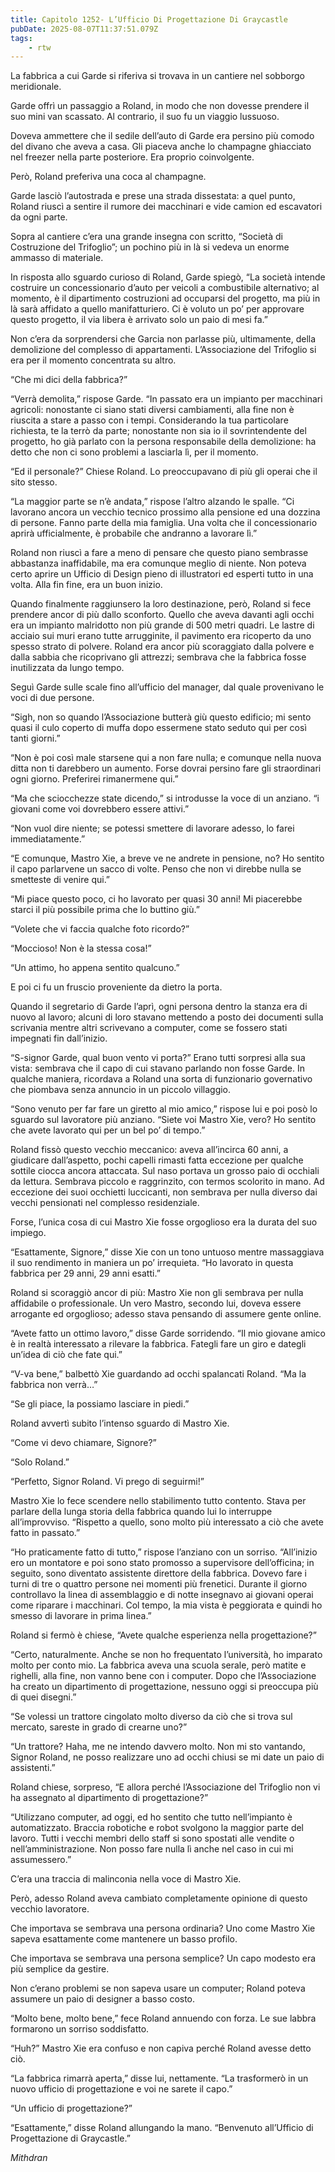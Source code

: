 ```yaml
---
title: Capitolo 1252- L’Ufficio Di Progettazione Di Graycastle
pubDate: 2025-08-07T11:37:51.079Z
tags:
    - rtw
---
```



La fabbrica a cui Garde si riferiva si trovava in un cantiere nel sobborgo meridionale.


Garde offrì un passaggio a Roland, in modo che non dovesse prendere il suo mini van scassato. Al contrario, il suo fu un viaggio lussuoso.


Doveva ammettere che il sedile dell’auto di Garde era persino più comodo del divano che aveva a casa. Gli piaceva anche lo champagne ghiacciato nel freezer nella parte posteriore. Era proprio coinvolgente.


Però, Roland preferiva una coca al champagne.


Garde lasciò l’autostrada e prese una strada dissestata: a quel punto, Roland riuscì a sentire il rumore dei macchinari e vide camion ed escavatori da ogni parte.


Sopra al cantiere c’era una grande insegna con scritto, “Società di Costruzione del Trifoglio”; un pochino più in là si vedeva un enorme ammasso di materiale.


In risposta allo sguardo curioso di Roland, Garde spiegò, “La società intende costruire un concessionario d’auto per veicoli a combustibile alternativo; al momento, è il dipartimento costruzioni ad occuparsi del progetto, ma più in là sarà affidato a quello manifatturiero. Ci è voluto un po’ per approvare questo progetto, il via libera è arrivato solo un paio di mesi fa.”


Non c’era da sorprendersi che Garcia non parlasse più, ultimamente, della demolizione del complesso di appartamenti. L’Associazione del Trifoglio si era per il momento concentrata su altro.


“Che mi dici della fabbrica?”


“Verrà demolita,” rispose Garde. “In passato era un impianto per macchinari agricoli: nonostante ci siano stati diversi cambiamenti, alla fine non è riuscita a stare a passo con i tempi. Considerando la tua particolare richiesta, te la terrò da parte; nonostante non sia io il sovrintendente del progetto, ho già parlato con la persona responsabile della demolizione: ha detto che non ci sono problemi a lasciarla lì, per il momento.


“Ed il personale?” Chiese Roland. Lo preoccupavano di più gli operai che il sito stesso.


“La maggior parte se n’è andata,” rispose l’altro alzando le spalle. “Ci lavorano ancora un vecchio tecnico prossimo alla pensione ed una dozzina di persone. Fanno parte della mia famiglia. Una volta che il concessionario aprirà ufficialmente, è probabile che andranno a lavorare lì.”


Roland non riuscì a fare a meno di pensare che questo piano sembrasse abbastanza inaffidabile, ma era comunque meglio di niente. Non poteva certo aprire un Ufficio di Design pieno di illustratori ed esperti tutto in una volta. Alla fin fine, era un buon inizio.


Quando finalmente raggiunsero la loro destinazione, però, Roland si fece prendere ancor di più dallo sconforto. Quello che aveva davanti agli occhi era un impianto malridotto non più grande di 500 metri quadri. Le lastre di acciaio sui muri erano tutte arrugginite, il pavimento era ricoperto da uno spesso strato di polvere. Roland era ancor più scoraggiato dalla polvere e dalla sabbia che ricoprivano gli attrezzi; sembrava che la fabbrica fosse inutilizzata da lungo tempo.


Seguì Garde sulle scale fino all’ufficio del manager, dal quale provenivano le voci di due persone.


“Sigh, non so quando l’Associazione butterà giù questo edificio; mi sento quasi il culo coperto di muffa dopo essermene stato seduto qui per così tanti giorni.”


“Non è poi così male starsene qui a non fare nulla; e comunque nella nuova ditta non ti darebbero un aumento. Forse dovrai persino fare gli straordinari ogni giorno. Preferirei rimanermene qui.”


“Ma che sciocchezze state dicendo,” si introdusse la voce di un anziano. “i giovani come voi dovrebbero essere attivi.”


“Non vuol dire niente; se potessi smettere di lavorare adesso, lo farei immediatamente.”


“E comunque, Mastro Xie, a breve ve ne andrete in pensione, no? Ho sentito il capo parlarvene un sacco di volte. Penso che non vi direbbe nulla se smetteste di venire qui.”


“Mi piace questo poco, ci ho lavorato per quasi 30 anni! Mi piacerebbe starci il più possibile prima che lo buttino giù.”


“Volete che vi faccia qualche foto ricordo?”


“Moccioso! Non è la stessa cosa!”


“Un attimo, ho appena sentito qualcuno.”


E poi ci fu un fruscio proveniente da dietro la porta.


Quando il segretario di Garde l’aprì, ogni persona dentro la stanza era di nuovo al lavoro; alcuni di loro stavano mettendo a posto dei documenti sulla scrivania mentre altri scrivevano a computer, come se fossero stati impegnati fin dall’inizio.


“S-signor Garde, qual buon vento vi porta?” Erano tutti sorpresi alla sua vista: sembrava che il capo di cui stavano parlando non fosse Garde. In qualche maniera, ricordava a Roland una sorta di funzionario governativo che piombava senza annuncio in un piccolo villaggio.


“Sono venuto per far fare un giretto al mio amico,” rispose lui e poi posò lo sguardo sul lavoratore più anziano. “Siete voi Mastro Xie, vero? Ho sentito che avete lavorato qui per un bel po’ di tempo.”


Roland fissò questo vecchio meccanico: aveva all’incirca 60 anni, a giudicare dall’aspetto, pochi capelli rimasti fatta eccezione per qualche sottile ciocca ancora attaccata. Sul naso portava un grosso paio di occhiali da lettura. Sembrava piccolo e raggrinzito, con termos scolorito in mano. Ad eccezione dei suoi occhietti luccicanti, non sembrava per nulla diverso dai vecchi pensionati nel complesso residenziale.


Forse, l’unica cosa di cui Mastro Xie fosse orgoglioso era la durata del suo impiego.


“Esattamente, Signore,” disse Xie con un tono untuoso mentre massaggiava il suo rendimento in maniera un po’ irrequieta. “Ho lavorato in questa fabbrica per 29 anni, 29 anni esatti.”


Roland si scoraggiò ancor di più: Mastro Xie non gli sembrava per nulla affidabile o professionale. Un vero Mastro, secondo lui, doveva essere arrogante ed orgoglioso; adesso stava pensando di assumere gente online.


“Avete fatto un ottimo lavoro,” disse Garde sorridendo. “Il mio giovane amico è in realtà interessato a rilevare la fabbrica. Fategli fare un giro e dategli un’idea di ciò che fate qui.”


“V-va bene,” balbettò Xie guardando ad occhi spalancati Roland. “Ma la fabbrica non verrà…”


“Se gli piace, la possiamo lasciare in piedi.”


Roland avvertì subito l’intenso sguardo di Mastro Xie.


“Come vi devo chiamare, Signore?”


“Solo Roland.”


“Perfetto, Signor Roland. Vi prego di seguirmi!”


Mastro Xie lo fece scendere nello stabilimento tutto contento. Stava per parlare della lunga storia della fabbrica quando lui lo interruppe all’improvviso. “Rispetto a quello, sono molto più interessato a ciò che avete fatto in passato.”


“Ho praticamente fatto di tutto,” rispose l’anziano con un sorriso. “All’inizio ero un montatore e poi sono stato promosso a supervisore dell’officina; in seguito, sono diventato assistente direttore della fabbrica. Dovevo fare i turni di tre o quattro persone nei momenti più frenetici. Durante il giorno controllavo la linea di assemblaggio e di notte insegnavo ai giovani operai come riparare i macchinari. Col tempo, la mia vista è peggiorata e quindi ho smesso di lavorare in prima linea.”


Roland si fermò è chiese, “Avete qualche esperienza nella progettazione?”


“Certo, naturalmente. Anche se non ho frequentato l’università, ho imparato molto per conto mio. La fabbrica aveva una scuola serale, però matite e righelli, alla fine, non vanno bene con i computer. Dopo che l’Associazione ha creato un dipartimento di progettazione, nessuno oggi si preoccupa più di quei disegni.”


“Se volessi un trattore cingolato molto diverso da ciò che si trova sul mercato, sareste in grado di crearne uno?”


“Un trattore? Haha, me ne intendo davvero molto. Non mi sto vantando, Signor Roland, ne posso realizzare uno ad occhi chiusi se mi date un paio di assistenti.”


Roland chiese, sorpreso, “E allora perché l’Associazione del Trifoglio non vi ha assegnato al dipartimento di progettazione?”


“Utilizzano computer, ad oggi, ed ho sentito che tutto nell’impianto è automatizzato. Braccia robotiche e robot svolgono la maggior parte del lavoro. Tutti i vecchi membri dello staff si sono spostati alle vendite o nell’amministrazione. Non posso fare nulla lì anche nel caso in cui mi assumessero.”


C’era una traccia di malinconia nella voce di Mastro Xie.


Però, adesso Roland aveva cambiato completamente opinione di questo vecchio lavoratore.


Che importava se sembrava una persona ordinaria? Uno come Mastro Xie sapeva esattamente come mantenere un basso profilo.


Che importava se sembrava una persona semplice? Un capo modesto era più semplice da gestire.


Non c’erano problemi se non sapeva usare un computer; Roland poteva assumere un paio di designer a basso costo.


“Molto bene, molto bene,” fece Roland annuendo con forza. Le sue labbra formarono un sorriso soddisfatto.


“Huh?” Mastro Xie era confuso e non capiva perché Roland avesse detto ciò.


“La fabbrica rimarrà aperta,” disse lui, nettamente. “La trasformerò in un nuovo ufficio di progettazione e voi ne sarete il capo.”


“Un ufficio di progettazione?”


“Esattamente,” disse Roland allungando la mano. “Benvenuto all’Ufficio di Progettazione di Graycastle.”






<em>Mithdran </em>
                                


                                



